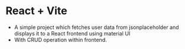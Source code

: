 # React + Vite

* A simple project which fetches user data from jsonplaceholder and displays it to a React frontend using material UI
* With CRUD operation within frontend.






